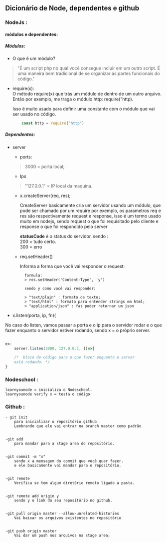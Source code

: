 <h2>Dicionário de Node, dependentes e github</h2>

<h3>NodeJs :</h3>
    
<h4>módulos e dependentes:</h4>

<h5>Módulos:</h5>

* O que é um módulo?
>"É um script php no qual você consegue incluir em um outro
script. É uma maneira bem tradicional de se organizar as 
partes funcionais do código."


* require(x): <br>
    O método require(x) que trás um módulo de dentro de um outro arquivo.
    Então por exemplo, me traga o módulo http: require("http).<br>

    Isso é muito usado para definir uma constante com o módulo que vai ser usado no código.

    ~~~javascript
        const http = require("http")
    ~~~ 

<h5>Dependentes:</h5>

* server

    * ports: <br>
    > 3000 = porta local;


    * Ips
    > "127.0.0.1" = IP local da maquina.


    * x.createServer(req, res);

        CreateServer basicamente cria um servidor usando um módulo, que pode ser chamado por um require por exemplo, os parametros 
        req e res são respectivamente request e response, isso é um termo usado muito em nodejs, sendo request o que foi requisitado 
        pelo cliente e response o que foi respondido pelo server

        **statusCode** é o status do servidor, sendo : <br>
        200 = tudo certo. <br>
        300 = erro <br>

    * req.setHeader()

        Informa a forma que você vai responder o request:<br>
        
            formula:
            > res.setHeader('Content-Type', 'y')
            
            sendo y como você vai responder:
            
            > "text/plain" : formato de texto;
            > "text/html" : formata para entender strings em html;
            > "application/json" : faz poder retornar um json



* x.listen(porta, ip, fn){

No caso do listen, vamos passar a porta e o ip para o servidor rodar e o que fazer enquanto o servidor  estiver 
rodando, sendo x = o próprio server.

~~~javascript

ex:
    server.listen(3000, 127.0.0.1, ()=>{

    /*  bloco de código para o que fazer enquanto o server 
    está rodando. */
}
~~~

<h3>Nodeschool :</h3>

    learnyounode = inicializa o Nodeschool.
    learnyounode verify x = testa o código


<h3>Github :</h3>

    - git init
        para inicializar o repositório github
        Lembrando que ele vai entrar na branch master como padrão
    

    -git add
        para mandar para a stage area do repositório.
    

    -git commit -m "x"
        sendo x a mensagem do commit que você quer fazer.
        e ele basicamente vai mandar para o repositório.
    

    -git remote
        Verifica se tem algum diretório remoto ligado a pasta.
    

    -git remote add origin y
        sendo y o link do seu repositório no github.
    

    -git pull origin master --allow-unrelated-histories
        Vai baixar os arquivos existentes no repositório
    

    -git push origin master
        Vai dar um push nos arquivos na stage area;